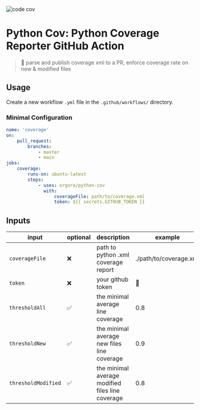 ![code cov](https://github.com/orgoro/coverage/actions/workflows/test.yml/badge.svg)

# Python Cov: Python Coverage Reporter GitHub Action

> 🐍 parse and publish coverage xml to a PR, enforce coverage rate on new & modified files

## Usage

Create a new workflow `.yml` file in the `.github/workflows/` directory.

### Minimal Configuration
```yml
name: 'coverage'
on:
    pull_request:
        branches:
            - master
            - main
jobs:
    coverage:
        runs-on: ubuntu-latest
        steps:
            - uses: orgoro/python-cov
              with:
                  coverageFile: path/to/coverage.xml
                  token: ${{ secrets.GITHUB_TOKEN }}
```

## Inputs

| input               | optional | description                                      | example                |
|---------------------|----------|--------------------------------------------------|------------------------|
| `coverageFile`      | ❌        | path to python .xml coverage report              | ./path/to/coverage.xml |
| `token`             | ❌        | your github token                                | 🤫                     |
| `thresholdAll`      | ✅        | the minimal average line coverage                | 0.8                    |
| `thresholdNew`      | ✅        | the minimal average new files line coverage      | 0.9                    |
| `thresholdModified` | ✅        | the minimal average modified files line coverage | 0.8                    |